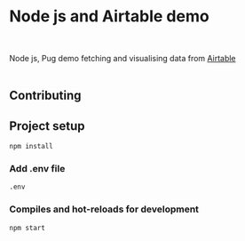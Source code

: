 # Node js and Airtable demo

<a name="readme-top"></a>

<!-- PROJECT LOGO -->
<br />
<div align="left">

  <p align="left">
    Node js, Pug demo fetching and visualising data from <a href="https://airtable.com/">Airtable</a>
    <br />
    <br />
  </p>
  
</div>

## Contributing
## Project setup
```
npm install
```

### Add .env file
```
.env
```
### Compiles and hot-reloads for development
```
npm start
```
